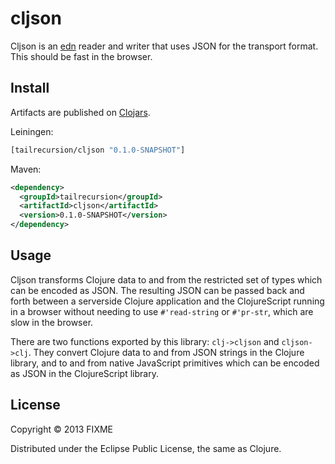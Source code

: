 # cljson

Cljson is an [edn](https://github.com/edn-format/edn) reader and writer that uses
JSON for the transport format. This should be fast in the browser.

## Install

Artifacts are published on [Clojars](http://clojars.org/tailrecursion/cljson).

Leiningen:
```clojure
[tailrecursion/cljson "0.1.0-SNAPSHOT"]
```

Maven:
```xml
<dependency>
  <groupId>tailrecursion</groupId>
  <artifactId>cljson</artifactId>
  <version>0.1.0-SNAPSHOT</version>
</dependency>
```

## Usage

Cljson transforms Clojure data to and from the restricted set of types which can
be encoded as JSON. The resulting JSON can be passed back and forth between a
serverside Clojure application and the ClojureScript running in a browser without
needing to use `#'read-string` or `#'pr-str`, which are slow in the browser.

There are two functions exported by this library: `clj->cljson` and `cljson->clj`.
They convert Clojure data to and from JSON strings in the Clojure library, and to
and from native JavaScript primitives which can be encoded as JSON in the ClojureScript
library.

## License

Copyright © 2013 FIXME

Distributed under the Eclipse Public License, the same as Clojure.
